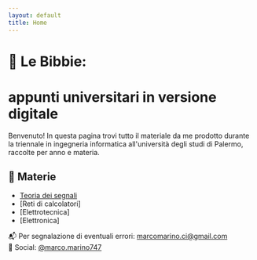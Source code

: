 ```yaml
---
layout: default
title: Home
---
```


# 📘 Le Bibbie:
#    appunti universitari in versione digitale
Benvenuto! In questa pagina trovi tutto il materiale da me prodotto durante la triennale in
ingegneria informatica all'università degli studi di Palermo, raccolte per anno e materia.

## 📂 Materie

- [Teoria dei segnali](TDS/)
- [Reti di calcolatori]
- [Elettrotecnica]
- [Elettronica]

📬 Per segnalazione di eventuali errori: [marcomarino.ci@gmail.com](mailto:marcomarino.ci@gmail.com)  
📸 Social: [@marco.marino747](https://instagram.com/marco.marino747)  

